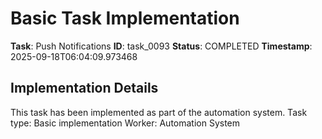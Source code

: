 # Basic Task Implementation

**Task**: Push Notifications
**ID**: task_0093
**Status**: COMPLETED
**Timestamp**: 2025-09-18T06:04:09.973468

## Implementation Details

This task has been implemented as part of the automation system.
Task type: Basic implementation
Worker: Automation System

